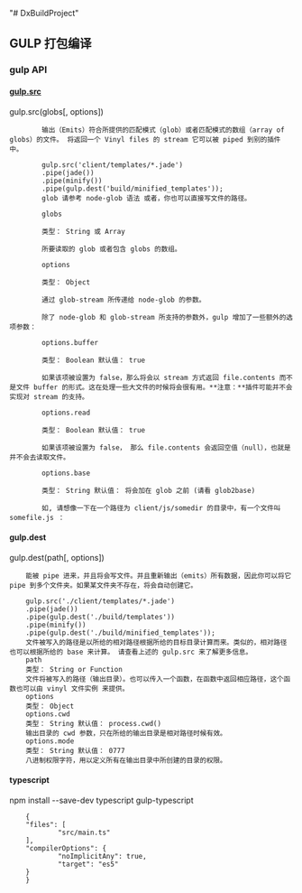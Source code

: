 "# DxBuildProject" 

## GULP 打包编译
### gulp API

#### [gulp.src](https://www.gulpjs.com.cn/docs/api/)    
gulp.src(globs[, options])         

            输出（Emits）符合所提供的匹配模式（glob）或者匹配模式的数组（array of globs）的文件。 将返回一个 Vinyl files 的 stream 它可以被 piped 到别的插件中。

            gulp.src('client/templates/*.jade')
            .pipe(jade())
            .pipe(minify())
            .pipe(gulp.dest('build/minified_templates'));
            glob 请参考 node-glob 语法 或者，你也可以直接写文件的路径。

            globs

            类型： String 或 Array

            所要读取的 glob 或者包含 globs 的数组。

            options

            类型： Object

            通过 glob-stream 所传递给 node-glob 的参数。

            除了 node-glob 和 glob-stream 所支持的参数外，gulp 增加了一些额外的选项参数：

            options.buffer

            类型： Boolean 默认值： true

            如果该项被设置为 false，那么将会以 stream 方式返回 file.contents 而不是文件 buffer 的形式。这在处理一些大文件的时候将会很有用。**注意：**插件可能并不会实现对 stream 的支持。

            options.read

            类型： Boolean 默认值： true

            如果该项被设置为 false， 那么 file.contents 会返回空值（null），也就是并不会去读取文件。

            options.base

            类型： String 默认值： 将会加在 glob 之前 (请看 glob2base)

            如, 请想像一下在一个路径为 client/js/somedir 的目录中，有一个文件叫 somefile.js ：


#### gulp.dest 
gulp.dest(path[, options])

        能被 pipe 进来，并且将会写文件。并且重新输出（emits）所有数据，因此你可以将它 pipe 到多个文件夹。如果某文件夹不存在，将会自动创建它。

        gulp.src('./client/templates/*.jade')
        .pipe(jade())
        .pipe(gulp.dest('./build/templates'))
        .pipe(minify())
        .pipe(gulp.dest('./build/minified_templates'));
        文件被写入的路径是以所给的相对路径根据所给的目标目录计算而来。类似的，相对路径也可以根据所给的 base 来计算。 请查看上述的 gulp.src 来了解更多信息。
        path
        类型： String or Function
        文件将被写入的路径（输出目录）。也可以传入一个函数，在函数中返回相应路径，这个函数也可以由 vinyl 文件实例 来提供。
        options
        类型： Object
        options.cwd
        类型： String 默认值： process.cwd()
        输出目录的 cwd 参数，只在所给的输出目录是相对路径时候有效。
        options.mode
        类型： String 默认值： 0777
        八进制权限字符，用以定义所有在输出目录中所创建的目录的权限。

#### typescript 
npm install --save-dev typescript  gulp-typescript

        {
        "files": [
                "src/main.ts"
        ],
        "compilerOptions": {
                "noImplicitAny": true,
                "target": "es5"
        }
        }